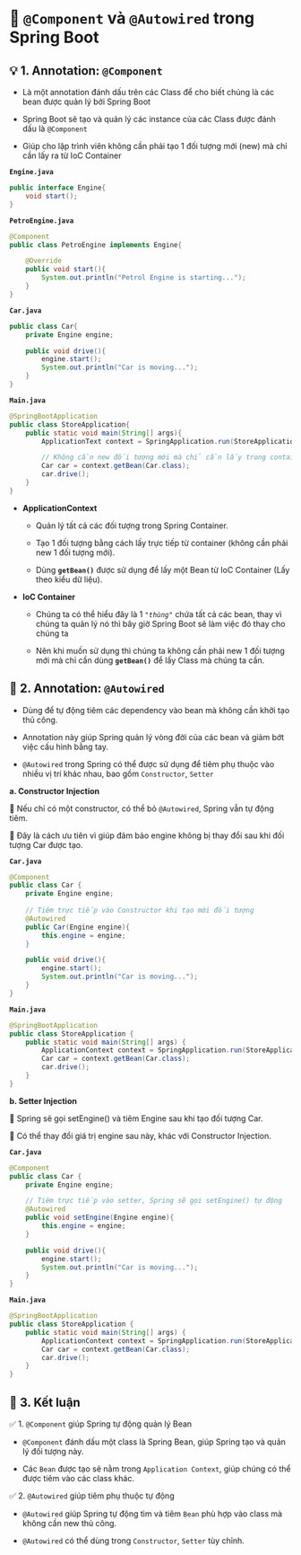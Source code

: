 # 🌱 `@Component` và `@Autowired` trong Spring Boot
## **💡 1. Annotation: `@Component`**
- Là một annotation đánh dấu trên các Class để cho biết chúng là các bean được quản lý bởi Spring Boot

- Spring Boot sẽ tạo và quản lý các instance của các Class được đánh dấu là `@Component`

- Giúp cho lập trình viên không cần phải tạo 1 đối tượng mới (new) mà chỉ cần lấy ra từ IoC Container

**`Engine.java`**
```java
public interface Engine{
    void start();
}
```
**`PetroEngine.java`**
```java
@Component
public class PetroEngine implements Engine{

    @Override
    public void start(){
        System.out.println("Petrol Engine is starting...");
    }
}
```
**`Car.java`**
```java
public class Car{
    private Engine engine;

    public void drive(){
        engine.start();
        System.out.println("Car is moving...");
    }
}
```
**`Main.java`**
```java
@SpringBootApplication
public class StoreApplication{
	public static void main(String[] args){
		ApplicationText context = SpringApplication.run(StoreApplication.class, args);

        // Không cần new đối tượng mới mà chỉ cần lấy trong container
		Car car = context.getBean(Car.class);
        car.drive();
	}
}

```

- **ApplicationContext**
    - Quản lý tất cả các đối tượng trong Spring Container.

    - Tạo 1 đối tượng bằng cách lấy trực tiếp từ container (không cần phải new 1 đối tượng mới).

    - Dùng **`getBean()`** được sử dụng để lấy một Bean từ IoC Container (Lấy theo kiểu dữ liệu).

- **IoC Container**
    - Chúng ta có thể hiểu đây là 1 *`"thùng"`* chứa tất cả các bean, thay vì chúng ta quản lý nó thì bây giờ Spring Boot sẽ làm việc đó thay cho chúng ta

    - Nên khi muốn sử dụng thì chúng ta không cần phải new 1 đối tượng mới mà chỉ cần dùng **`getBean()`** để lấy Class mà chúng ta cần. 

## **🌿 2. Annotation: `@Autowired`**
- Dùng để tự động tiêm các dependency vào bean mà không cần khởi tạo thủ công.

- Annotation này giúp Spring quản lý vòng đời của các bean và giảm bớt việc cấu hình bằng tay.

- `@Autowired` trong Spring có thể được sử dụng để tiêm phụ thuộc vào nhiều vị trí khác nhau, bao gồm `Constructor`, `Setter`

**a. Constructor Injection**

🔹 Nếu chỉ có một constructor, có thể bỏ `@Autowired`, Spring vẫn tự động tiêm.

🔹 Đây là cách ưu tiên vì giúp đảm bảo engine không bị thay đổi sau khi đối tượng Car được tạo.

**`Car.java`**
```java
@Component
public class Car {
    private Engine engine;
    
    // Tiêm trực tiếp vào Constructor khi tạo mới đối tượng
    @Autowired
    public Car(Engine engine){
        this.engine = engine;
    }

    public void drive(){
        engine.start();
        System.out.println("Car is moving...");
    }
}
```
**`Main.java`**
```java
@SpringBootApplication
public class StoreApplication {
	public static void main(String[] args) {
		ApplicationContext context = SpringApplication.run(StoreApplication.class, args);
		Car car = context.getBean(Car.class);
		car.drive();
	}
}
```
**b. Setter Injection**

🔹 Spring sẽ gọi setEngine() và tiêm Engine sau khi tạo đối tượng Car.

🔹 Có thể thay đổi giá trị engine sau này, khác với Constructor Injection.

**`Car.java`**
```java
@Component
public class Car {
    private Engine engine;

    // Tiêm trực tiếp vào setter, Spring sẽ gọi setEngine() tự động
    @Autowired
    public void setEngine(Engine engine){
        this.engine = engine;
    }

    public void drive(){
        engine.start();
        System.out.println("Car is moving...");
    }
}
```
**`Main.java`**
```java
@SpringBootApplication
public class StoreApplication {
	public static void main(String[] args) {
		ApplicationContext context = SpringApplication.run(StoreApplication.class, args);
		Car car = context.getBean(Car.class);
		car.drive();
	}
}
```
## **🌟 3. Kết luận**
✅ 1. `@Component` giúp Spring tự động quản lý Bean
- `@Component` đánh dấu một class là Spring Bean, giúp Spring tạo và quản lý đối tượng này.

- Các `Bean` được tạo sẽ nằm trong `Application Context`, giúp chúng có thể được tiêm vào các class khác.

✅ 2. `@Autowired` giúp tiêm phụ thuộc tự động
- `@Autowired` giúp Spring tự động tìm và tiêm `Bean` phù hợp vào class mà không cần new thủ công.

- `@Autowired` có thể dùng trong `Constructor`, `Setter` tùy chỉnh.

